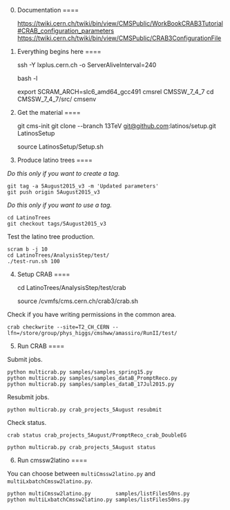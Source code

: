 0. Documentation
====

    https://twiki.cern.ch/twiki/bin/view/CMSPublic/WorkBookCRAB3Tutorial#CRAB_configuration_parameters
    https://twiki.cern.ch/twiki/bin/view/CMSPublic/CRAB3ConfigurationFile


1. Everything begins here
====

    ssh -Y lxplus.cern.ch -o ServerAliveInterval=240

    bash -l

    export SCRAM_ARCH=slc6_amd64_gcc491
    cmsrel CMSSW_7_4_7
    cd CMSSW_7_4_7/src/
    cmsenv


2. Get the material
====

    git cms-init
    git clone --branch 13TeV git@github.com:latinos/setup.git LatinosSetup

    source LatinosSetup/Setup.sh


3. Produce latino trees
====

*Do this only if you want to create a tag.*

    git tag -a 5August2015_v3 -m 'Updated parameters'
    git push origin 5August2015_v3

*Do this only if you want to use a tag.*

    cd LatinoTrees
    git checkout tags/5August2015_v3

Test the latino tree production.

    scram b -j 10
    cd LatinoTrees/AnalysisStep/test/
    ./test-run.sh 100


4. Setup CRAB
====

    cd LatinoTrees/AnalysisStep/test/crab

    source /cvmfs/cms.cern.ch/crab3/crab.sh

Check if you have writing permissions in the common area.

    crab checkwrite --site=T2_CH_CERN --lfn=/store/group/phys_higgs/cmshww/amassiro/RunII/test/


5. Run CRAB
====

Submit jobs.

    python multicrab.py samples/samples_spring15.py
    python multicrab.py samples/samples_dataB_PromptReco.py
    python multicrab.py samples/samples_dataB_17Jul2015.py

Resubmit jobs.

    python multicrab.py crab_projects_5August resubmit

Check status.
    
    crab status crab_projects_5August/PromptReco_crab_DoubleEG

    python multicrab.py crab_projects_5August status

6. Run cmssw2latino
====

You can choose between `multiCmssw2latino.py` and `multiLxbatchCmssw2latino.py`.
    
    python multiCmssw2latino.py        samples/listFiles50ns.py
    python multiLxbatchCmssw2latino.py samples/listFiles50ns.py

